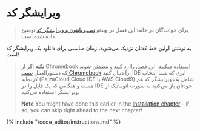 # ویرایشگر کد

> برای خوانندگان در خانه: این فصل در ویدئو [نصب پایتون و ویرایشگر کد](https://www.youtube.com/watch?v=pVTaqzKZCdA&t=4m43s) توضیح داده شده است.

به نوشتن اولین خط کدتان نزدیک می‌شوید، زمان مناسبی برای دانلود یک ویرایشگر کد است!

> **نکته** اگر از Chromebook استفاده میکنید، این فصل را رد کنید و مطمئن شوید که دستورالعمل [نصب Chromebook](../chromebook_setup/README.md) را دنبال کنید. IDE ابری که شما انتخاب کرده‌اید (PaizaCloud Cloud IDE یا AWS Cloud9) شامل یک ویرایشگر کد هم هست و هنگامی که یک فایل را در IDE خودتان باز می‌کنید به صورت اتوماتیک از ویرایشگر استفاده می‌کنید.
> 
> **Note** You might have done this earlier in the [Installation chapter](../installation/README.md) – if so, you can skip right ahead to the next chapter!

{% include "/code_editor/instructions.md" %}